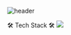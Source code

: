 ![header](https://capsule-render.vercel.app/api?type=venom&color=ffc1cc&height=300&section=header&text=Jeongah%20Lee&fontSize=90&fontColor=fc8eac)


🛠 Tech Stack 🛠
<img src="https://img.shields.io/badge/R-#276DC3?style=flat&logo=R&logoColor=white"/></a>
